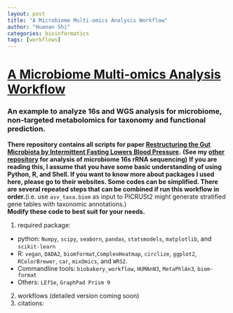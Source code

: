 ```yaml
---
layout: post
title: "A Microbiome Multi-omics Analysis Workflow"
author: "Huanan Shi"
categories: bioinformatics
tags: [workflows]
---
```

# [A Microbiome Multi-omics Analysis Workflow](https://github.com/huananfshi/microbiome_multiomics_analysis_workflow)
### An example to analyze 16s and WGS analysis for microbiome, non-targeted metabolomics for taxonomy and functional prediction.
**There repository contains all scripts for paper [Restructuring the Gut Microbiota by Intermittent Fasting Lowers Blood Pressure](https://doi.org/10.1161/circresaha.120.318155).**
**(See my [other repository](https://github.com/huananfshi/16s_microbiome_analysis_workflow) for analysis of microbiome 16s rRNA sequencing)**
**If you are reading this, I assume that you have some basic understanding of using Python, R, and Shell. If you want to know more about packages I used here, please go to their websites. Some codes can be simplified. There are several repeated steps that can be combined if run this workflow in order.**(i.e. use `asv_taxa.biom` as input to PICRUSt2 might generate stratified gene tables with taxonomic annotations.) <br />
**Modify these code to best suit for your needs.**

1. required package:
  * python: `Numpy`, `scipy`, `seaborn`, `pandas`, `statsmodels`, `matplotlib`, and `scikit-learn`  
  * R: `vegan`, `DADA2`, `biomformat`,`ComplexHeatmap`, `circlize`, `ggplot2`, `RColorBrewer`, `car`, `mixOmics`, and `WRS2`.
  * Commandline tools: `biobakery_workflow`, `HUMAnN3`, `MetaPhlAn3`, `biom-format`
  * Others: `LEfSe`, `GraphPad Prism 9`
 
 
2. workflows (detailed version coming soon)
3. citations:
  
